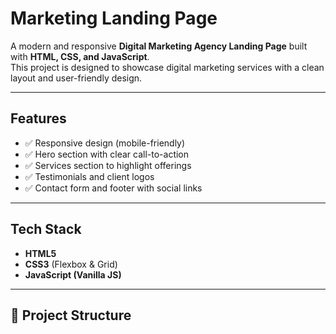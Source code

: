 # Marketing Landing Page 

A modern and responsive **Digital Marketing Agency Landing Page** built with **HTML, CSS, and JavaScript**.  
This project is designed to showcase digital marketing services with a clean layout and user-friendly design.

---

## Features
- ✅ Responsive design (mobile-friendly)  
- ✅ Hero section with clear call-to-action  
- ✅ Services section to highlight offerings  
- ✅ Testimonials and client logos  
- ✅ Contact form and footer with social links  

---

## Tech Stack
- **HTML5**  
- **CSS3** (Flexbox & Grid)  
- **JavaScript (Vanilla JS)**  

---

## 📂 Project Structure
